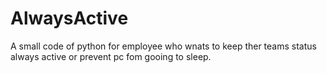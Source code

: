 # AlwaysActive
A small code of python for employee who wnats to keep ther teams status always active or prevent pc fom gooing to sleep.
